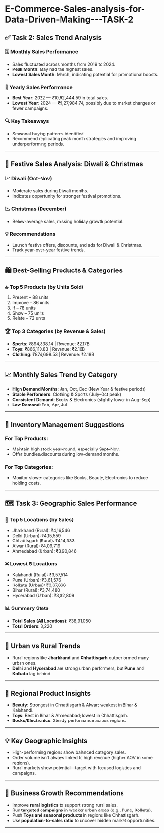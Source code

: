 # E-Commerce-Sales-analysis-for-Data-Driven-Making---TASK-2
## ✅ Task 2: Sales Trend Analysis

### 🗓 Monthly Sales Performance
- Sales fluctuated across months from 2019 to 2024.
- **Peak Month**: May had the highest sales.
- **Lowest Sales Month**: March, indicating potential for promotional boosts.

### 📅 Yearly Sales Performance
- **Best Year**: 2022 — ₹10,92,444.59 in total sales.
- **Lowest Year**: 2024 — ₹9,27,984.74, possibly due to market changes or fewer campaigns.

### 🔍 Key Takeaways
- Seasonal buying patterns identified.
- Recommend replicating peak month strategies and improving underperforming periods.

---

## 🎉 Festive Sales Analysis: Diwali & Christmas

### 📈 Diwali (Oct–Nov)
- Moderate sales during Diwali months.
- Indicates opportunity for stronger festival promotions.

### 📉 Christmas (December)
- Below-average sales, missing holiday growth potential.

### 💡 Recommendations
- Launch festive offers, discounts, and ads for Diwali & Christmas.
- Track year-over-year festive trends.

---

## 🛍️ Best-Selling Products & Categories

### 🔝 Top 5 Products (by Units Sold)
1. Present – 88 units  
2. Improve – 86 units  
3. If – 78 units  
4. Show – 75 units  
5. Relate – 72 units  

### 🏆 Top 3 Categories (by Revenue & Sales)
- **Sports**: ₹894,838.14 | Revenue: ₹2.17B  
- **Toys**: ₹866,110.83 | Revenue: ₹2.16B  
- **Clothing**: ₹874,698.53 | Revenue: ₹2.18B  

---

## 📈 Monthly Sales Trend by Category

- **High Demand Months**: Jan, Oct, Dec (New Year & festive periods)
- **Stable Performers**: Clothing & Sports (July–Oct peak)
- **Consistent Demand**: Books & Electronics (slightly lower in Aug–Sep)
- **Low Demand**: Feb, Apr, Jul

---

## 🧾 Inventory Management Suggestions

### For Top Products:
- Maintain high stock year-round, especially Sept–Nov.
- Offer bundles/discounts during low-demand months.

### For Top Categories:
- Monitor slower categories like Books, Beauty, Electronics to reduce holding costs.

---

## 🗺️ Task 3: Geographic Sales Performance

### 📍 Top 5 Locations (by Sales)
- Jharkhand (Rural): ₹4,16,546  
- Delhi (Urban): ₹4,15,559  
- Chhattisgarh (Rural): ₹4,14,333  
- Alwar (Rural): ₹4,09,719  
- Ahmedabad (Urban): ₹3,90,846  

### ❌ Lowest 5 Locations
- Kalahandi (Rural): ₹3,57,514  
- Pune (Urban): ₹3,61,576  
- Kolkata (Urban): ₹3,67,666  
- Bihar (Rural): ₹3,74,480  
- Hyderabad (Urban): ₹3,82,809  

### 📊 Summary Stats
- **Total Sales (All Locations)**: ₹38,91,050  
- **Total Orders**: 3,220  

---

## 🧭 Urban vs Rural Trends
- Rural regions like **Jharkhand** and **Chhattisgarh** outperformed many urban ones.
- **Delhi** and **Hyderabad** are strong urban performers, but **Pune** and **Kolkata** lag behind.

---

## 🧪 Regional Product Insights
- **Beauty**: Strongest in Chhattisgarh & Alwar; weakest in Bihar & Kalahandi.
- **Toys**: Best in Bihar & Ahmedabad; lowest in Chhattisgarh.
- **Books/Electronics**: Steady performance across regions.

---

## 💡 Key Geographic Insights
- High-performing regions show balanced category sales.
- Order volume isn’t always linked to high revenue (higher AOV in some regions).
- Rural markets show potential—target with focused logistics and campaigns.

---

## 🚀 Business Growth Recommendations

- Improve **rural logistics** to support strong rural sales.
- Run **targeted campaigns** in weaker urban areas (e.g., Pune, Kolkata).
- Push **Toys and seasonal products** in regions like Chhattisgarh.
- Use **population-to-sales ratio** to uncover hidden market opportunities.

---
